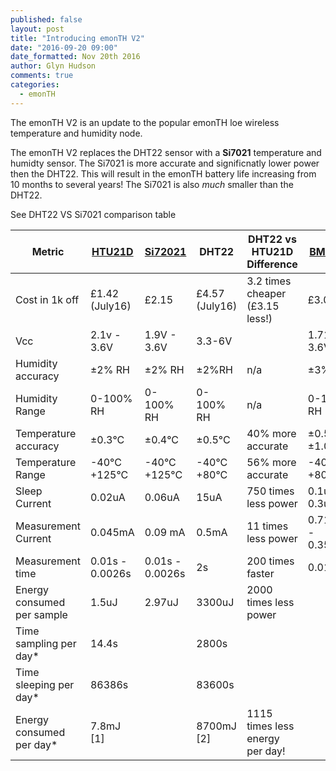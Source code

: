 ```yaml
---
published: false
layout: post
title: "Introducing emonTH V2"
date: "2016-09-20 09:00"
date_formatted: Nov 20th 2016
author: Glyn Hudson
comments: true
categories:
  - emonTH
---
```


The emonTH V2 is an update to the popular emonTH loe wireless temperature and humidity node.

The emonTH V2 replaces the DHT22 sensor with a **Si7021** temperature and humidty sensor. The Si7021 is more accurate and significnatly lower power then the DHT22. This will result in the emonTH battery life increasing from 10 months to several years! The Si7021 is also *much* smaller than the DHT22.

See DHT22 VS Si7021 comparison table

| Metric              | [HTU21D](https://octopart.com/htu21d-measurement+specialties-30374934)             |[Si72021](https://octopart.com/si7021-a20-im-silicon+labs-52675246)| DHT22          | DHT22 vs HTU21D Difference| [BME280](https://octopart.com/bme280-bosch-52931981) |
| ------------- | -------------            |------------- | ------------- | ------------- | ------------- |
| Cost in 1k off      | £1.42 (July16)     |£2.15|  £4.57 (July16)    | 3.2 times cheaper (£3.15 less!) | £3.07 |
| Vcc                 | 2.1v - 3.6V        | 1.9V - 3.6V | 3.3-6V | | 1.71 V - 3.6V |
| Humidity accuracy   | ±2% RH             | ±2% RH |  ±2%RH         | n/a | ±3%RH |
| Humidity Range      | 0-100% RH          | 0-100% RH |  0-100% RH     | n/a|  0-100% RH  |
| Temperature accuracy | ±0.3°C            | ±0.4°C|  ±0.5°C        | 40% more accurate | ±0.5 - ±1.0 |
| Temperature Range   | -40°C +125°C       |  -40°C +125°C  |  -40°C +80°C   | 56% more accurate | -40°C +80°C  |
| Sleep Current       | 0.02uA             | 0.06uA |  15uA          | 750 times less power | 0.1uA - 0.3uA |
| Measurement Current | 0.045mA            | 0.09 mA |  0.5mA         | 11 times less power | 0.714mA - 0.350mA |
| Measurement time    | 0.01s - 0.0026s    | 0.01s - 0.0026s |  2s            | 200 times faster | 0.013s |
| Energy consumed per sample | 1.5uJ   | 2.97uJ |  3300uJ           | 2000 times less power | |
| Time sampling per day* |  14.4s          ||  2800s         | | |
| Time sleeping per day* | 86386s          ||  83600s        | | |
| Energy consumed per day* | 7.8mJ [1]    ||  8700mJ [2]    | 1115 times less energy per day!  | |


<!--more-->

